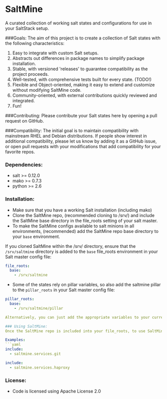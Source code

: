 SaltMine
========

A curated collection of working salt states and configurations for use in your SaltStack setup.

###Goals:
The aim of this project is to create a collection of Salt states with the following characteristics:

1. Easy to integrate with custom Salt setups.
2. Abstracts out differences in package names to simplify package installation.
3. Stable, with versioned 'releases' to guarantee compatibility as the project proceeds.
4. Well-tested, with comprehensive tests built for every state. (TODO!)
5. Flexible and Object-oriented, making it easy to extend and customize without modifying SaltMine code.
6. Community-oriented, with external contributions quickly reviewed and integrated.
7. Fun!

###Contributing:
Please contribute your Salt states here by opening a pull request on GitHub.

###Compatibility: 
The initial goal is to maintain compatibility with mainstream RHEL and Debian distributions. 
If people show interest in additional compatibility, please let us know by adding it as a GitHub issue,
or open pull requests with your modifications that add compatibility for your favorite repos.

### Dependencies:
+ salt >= 0.12.0
+ mako >= 0.7.3
+ python >= 2.6

### Installation:
+ Make sure that you have a working Salt installation (including mako)
+ Clone the SaltMine repo, (recommended cloning to /srv/) and include the SaltMine base directory in the file_roots setting of your salt master.
+ To make the SaltMine configs available to salt minions in all environments, (recommended) add the SaltMine repo base directory to your `base` environment.

If you cloned SaltMine within the /srv/ directory, ensure that the ``/srv/saltmine`` directory is added to the ``base`` file_roots environment in your Salt master config file:

```yaml
file_roots:
  base:
    - /srv/saltmine
```

+ Some of the states rely on pillar variables, so also add the saltmine pillar to the ``pillar_roots`` in your Salt master config file:

```yaml
pillar_roots:
  base:
    - /srv/saltmine/pillar

Alternatively, you can just add the appropriate variables to your current pillar files.

### Using SaltMine:
Once the SaltMine repo is included into your file_roots, to use SaltMine configs in your salt setup, simply ``include`` the appropriate service or state.

Examples:
```yaml
include:
  - saltmine.services.git
```

```yaml
include:
  - saltmine.services.haproxy
```

### License: 
+ Code is licensed using Apache License 2.0
